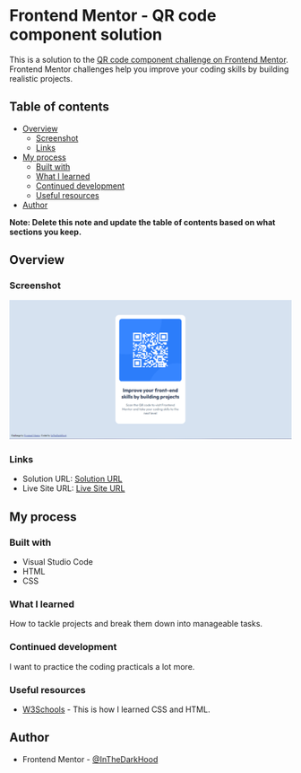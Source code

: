 # Frontend Mentor - QR code component solution

This is a solution to the [QR code component challenge on Frontend Mentor](https://www.frontendmentor.io/challenges/qr-code-component-iux_sIO_H). Frontend Mentor challenges help you improve your coding skills by building realistic projects. 

## Table of contents

- [Overview](#overview)
  - [Screenshot](#screenshot)
  - [Links](#links)
- [My process](#my-process)
  - [Built with](#built-with)
  - [What I learned](#what-i-learned)
  - [Continued development](#continued-development)
  - [Useful resources](#useful-resources)
- [Author](#author)

**Note: Delete this note and update the table of contents based on what sections you keep.**

## Overview

### Screenshot

![Screenshot](images/Screenshot_QRCodeComponent.png)


### Links

- Solution URL: [Solution URL](https://www.frontendmentor.io/solutions/qr-code-component-solution-using-html-and-css-RyvjTZOCkA)
- Live Site URL: [Live Site URL](https://qr-code-component-ak2bpp346-inthedarkhoods-projects.vercel.app)

## My process

### Built with

- Visual Studio Code
- HTML
- CSS

### What I learned

How to tackle projects and break them down into manageable tasks.

### Continued development

I want to practice the coding practicals a lot more.

### Useful resources

- [W3Schools](https://www.w3schools.com) - This is how I learned CSS and HTML.

## Author

- Frontend Mentor - [@InTheDarkHood](https://www.frontendmentor.io/profile/InTheDarkHood)

